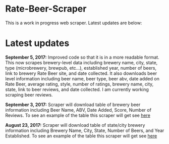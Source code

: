# Rate-Beer-Scraper

This is a work in progress web scraper. Latest updates are below:

# Latest updates

**September 5, 2017:** Improved code so that it is in a more readable format. This now scrapes brewery-level data including brewery name, city, state, type (microbrewery, brewpub, etc...), established year, number of beers, link to brewery Rate Beer site, and date collected. It also downloads beer level information including beer name, beer type, beer abv, date added on Rate Beer, average rating, style, number of ratings, brewery name, city, state, link to beer reviews, and date collected. I am currently working scraping beer reviews.


**September 3, 2017:** Scraper will download table of brewery beer information including Beer Name, ABV, Date Added, Score, Number of Reviews. To see an example of the table this scraper will get see [here](https://www.ratebeer.com/brewers/avondale-brewing-company/12890/)


**August 23, 2017:** Scraper will download table of state/city brewery information including Brewery Name, City, State, Number of Beers, and Year Established. To see an example of the table this scraper will get see [here](https://www.ratebeer.com/breweries/colorado/6/213/)
